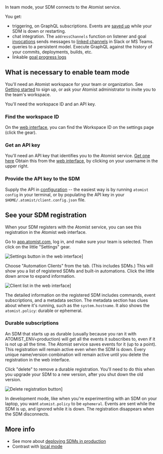 
In team mode, your SDM connects to the Atomist service.

You get:

* triggering, on GraphQL subscriptions. Events are [saved up](#durable-subscriptions) while your SDM is down or restarting.
* chat integration. The `addressChannels`  function on listener and goal [invocations](invocation.md)
sends messages to [linked channels](../user/lifecycle.md#linked-channels) in Slack or MS Teams.
* queries to a persistent model. Execute GraphQL against the history of your commits, deployments, builds, etc.
* linkable [goal progress logs](logging.md#goal-progress-logs)

## What is necessary to enable team mode

You'll need an Atomist workspace for your team or organization. See [Getting started](../user/index.md) to sign up, 
or ask your Atomist administrator to invite you to the team's workspace.

You'll need the workspace ID and an API key.

### Find the workspace ID

On the [web interface][dashboard], you can find the Workspace ID on the settings page (click the gear).

### Get an API key

You'll need an API key that identifies you to the Atomist service. [Get one here](https://app.atomist.com/apiKeys)
Obtain this from the [web interface][dashboard], by clicking on your username in the upper right.

[dashboard]: ../user/dashboard.md (Atomist web interface documentation)

### Provide the API key to the SDM

Supply the API in [configuration](config.md) -- the easiest way is by running `atomist config` in your terminal, or by
populating the API key in your `$HOME/.atomist/client.config.json` file.

## See your SDM registration

When your SDM registers with the Atomist service, you can see this registration in the Atomist web interface. 

Go to [app.atomist.com](https://app.atomist.com), log in, and make sure your team is selected. Then click on the little "Settings" gear.

![Settings button in the web interface](img/settings.png)]

Choose "Automation Clients" from the tab. (This includes SDMs.) This will show you a list of registered SDMs and built-in automations. Click the little down arrow to expand information.

![Client list in the web interface](img/clients.png)]

The detailed information on the registered SDM includes commands, event subscriptions, and a metadata section. The metadata section has clues about where it's running, such as the `system.hostname`. It also shows the `atomist.policy`: durable or ephemeral.

### Durable subscriptions

An SDM that starts up as durable (usually because you ran it with ATOMIST_ENV=production) will get all the events it subscribes to,
even if it is not up all the time. The Atomist service saves events for it (up to a point).
 This registration will remain active even when the SDM is down. Every unique name/version combination will 
 remain active until you delete the registration in the web interface.

 Click "delete" to remove a durable registration. You'll need to do this when you upgrade your SDM to a new version, after you shut down the old version.

![Delete registration button](img/delete.png)]

 In development mode, like when you're experimenting with an SDM on your laptop, you want `atomist.policy` to be `ephemeral`. Events are sent while the SDM is up, and ignored while it is down. The registration disappears when the SDM disconnects.

## More info

* See more about [deploying SDMs in production](sdm-deploy.md)
* Contrast with [local mode](local.md)
